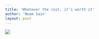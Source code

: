 ```yaml
---
title: 'Whatever the cost, it’s worth it'
author: 'Noam Sain'
layout: post
---
```


![](https://3.bp.blogspot.com/_8aN4krk1nsk/TG_ILkHnFBI/AAAAAAAAAeI/ITaHRTCiHkY/s1600/20100330.jpg)
